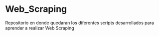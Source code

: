 # Web_Scraping
Repositorio en donde quedaran los diferentes scripts desarrollados para aprender a realizar Web Scraping
